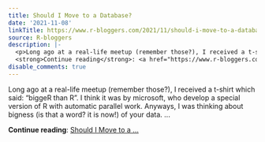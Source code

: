```yaml
---
title: Should I Move to a Database?
date: '2021-11-08'
linkTitle: https://www.r-bloggers.com/2021/11/should-i-move-to-a-database/
source: R-bloggers
description: |-
  <p>Long ago at a real-life meetup (remember those?), I received a t-shirt which said: “biggeR than R”. I think it was by microsoft, who develop a special version of R with automatic parallel work. Anyways, I was thinking about bigness (is that a word? it is now!) of your data. ...</p>
  <strong>Continue reading</strong>: <a href="https://www.r-bloggers.com/2021/11/should-i-move-to-a-database/">Should I Move to a ...
disable_comments: true
---
```

<p>Long ago at a real-life meetup (remember those?), I received a t-shirt which said: “biggeR than R”. I think it was by microsoft, who develop a special version of R with automatic parallel work. Anyways, I was thinking about bigness (is that a word? it is now!) of your data. ...</p>
<strong>Continue reading</strong>: <a href="https://www.r-bloggers.com/2021/11/should-i-move-to-a-database/">Should I Move to a ...